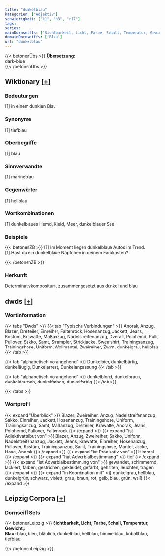 ```yaml
---
title: "dunkelblau"
kategorien: ["Adjektiv"]
schwierigkeit: ["k1", "h3", "r17"]
tags:
series:
mainDornseiffs: ['Sichtbarkeit, Licht, Farbe, Schall, Temperatur, Gewicht,']
domainDornseiffs: ['Blau']
url: "dunkelblau"
---
```


{{< betonenÜbs >}}
**Übersetzung:**  
dark-blue  
{{< /betonenÜbs >}}

## Wiktionary [[+](https://de.wiktionary.org/wiki/dunkelblau)]

### Bedeutungen
[1] in einem dunklen Blau  

### Synonyme
[1] tiefblau  

### Oberbegriffe
[1] blau  

### Sinnverwandte
[1] marineblau  

### Gegenwörter
[1] hellblau  

### Wortkombinationen
[1] dunkelblaues Hemd, Kleid, Meer, dunkelblauer See  

### Beispiele
{{< betonenZB >}}
[1] Im Moment liegen dunkelblaue Autos im Trend.  
[1] Hast du ein dunkelblaue Näpfchen in deinem Farbkasten?  

{{< /betonenZB >}}
### Herkunft
Determinativkompositum, zusammengesetzt aus dunkel und blau  



## dwds [[+](https://www.dwds.de/wb/dunkelblau)]

### Wortinformation
{{< tabs "Dwds" >}}
{{< tab "Typische Verbindungen" >}}
Anorak, Anzug, Blazer, Dreiteiler, Einreiher, Faltenrock, Hosenanzug, Jackett, Jeans, Kostüm, Krawatte, Maßanzug, Nadelstreifenanzug, Overall, Polohemd, Pulli, Pullover, Sakko, Samt, Strampler, Strickjacke, Sweatshirt, Trainingsanzug, Trainingshose, Uniform, Wollmantel, Zweireiher, Zwirn, dunkelgrau, hellblau
{{< /tab >}}

{{< tab "alphabetisch vorangehend" >}}
Dunkelbier, dunkelbärtig, dunkeläugig, Dunkelarrest, Dunkelanpassung
{{< /tab >}}

{{< tab "alphabetisch vorangehend" >}}
dunkelblond, dunkelbraun, dunkeldeutsch, dunkelfarben, dunkelfarbig
{{< /tab >}}

{{< /tabs >}}

### Wortprofil
{{< expand "Überblick" >}} Blazer, Zweireiher, Anzug, Nadelstreifenanzug, Sakko, Einreiher, Jackett, Hosenanzug, Trainingshose, Uniform, Trainingsanzug, Samt, Maßanzug, Dreiteiler, Krawatte, Anorak, Jeans, Polohemd, Pullover, Faltenrock {{< /expand >}}
{{< expand "ist Adjektivattribut von" >}} Blazer, Anzug, Zweireiher, Sakko, Uniform, Nadelstreifenanzug, Jackett, Jeans, Krawatte, Einreiher, Hosenanzug, Pullover, Kostüm, Trainingsanzug, Samt, Trainingshose, Mantel, Jacke, Hose, Anorak {{< /expand >}}
{{< expand "ist Prädikativ von" >}} Himmel {{< /expand >}}
{{< expand "hat Adverbialbestimmung" >}} tief {{< /expand >}}
{{< expand "ist Adverbialbestimmung von" >}} gewandet, schimmernd, lackiert, färben, gestrichen, gekleidet, gefärbt, gehalten, leuchten, tragen {{< /expand >}}
{{< expand "in Koordination mit" >}} dunkelgrau, hellblau, dunkelgrün, schwarz, violett, grau, braun, rot, gelb, blau, grün, weiß {{< /expand >}}

## Leipzig Corpora [[+](https://corpora.uni-leipzig.de/en/res?word=dunkelblau&corpusId=deu_newscrawl-public_2018)]

### Dornseiff Sets
{{< betonenLeipzig >}}
**Sichtbarkeit, Licht, Farbe, Schall, Temperatur, Gewicht,:**  
**Blau:** blau, bleu, bläulich, dunkelblau, hellblau, himmelblau, kobaltblau, tiefblau  

{{< /betonenLeipzig >}}
